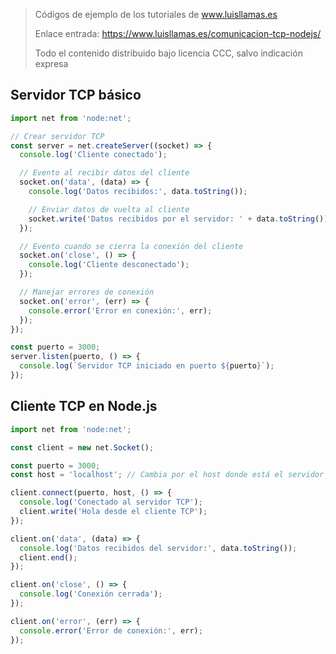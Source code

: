 > Códigos de ejemplo de los tutoriales de www.luisllamas.es
>
> Enlace entrada: https://www.luisllamas.es/comunicacion-tcp-nodejs/
>
> Todo el contenido distribuido bajo licencia CCC, salvo indicación expresa

## Servidor TCP básico
```javascript
import net from 'node:net';

// Crear servidor TCP
const server = net.createServer((socket) => {
  console.log('Cliente conectado');

  // Evento al recibir datos del cliente
  socket.on('data', (data) => {
    console.log('Datos recibidos:', data.toString());

    // Enviar datos de vuelta al cliente
    socket.write('Datos recibidos por el servidor: ' + data.toString());
  });

  // Evento cuando se cierra la conexión del cliente
  socket.on('close', () => {
    console.log('Cliente desconectado');
  });

  // Manejar errores de conexión
  socket.on('error', (err) => {
    console.error('Error en conexión:', err);
  });
});

const puerto = 3000;
server.listen(puerto, () => {
  console.log(`Servidor TCP iniciado en puerto ${puerto}`);
});
```


## Cliente TCP en Node.js
```javascript
import net from 'node:net';

const client = new net.Socket();

const puerto = 3000;
const host = 'localhost'; // Cambia por el host donde está el servidor

client.connect(puerto, host, () => {
  console.log('Conectado al servidor TCP');
  client.write('Hola desde el cliente TCP');
});

client.on('data', (data) => {
  console.log('Datos recibidos del servidor:', data.toString());
  client.end();
});

client.on('close', () => {
  console.log('Conexión cerrada');
});

client.on('error', (err) => {
  console.error('Error de conexión:', err);
});
```


